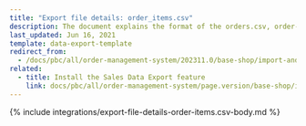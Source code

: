 ```yaml
---
title: "Export file details: order_items.csv"
description: The document explains the format of the orders.csv, order-items.csv, order-expenses.csv export files for Spryker Order Management System
last_updated: Jun 16, 2021
template: data-export-template
redirect_from:
  - /docs/pbc/all/order-management-system/202311.0/base-shop/import-and-export-data/export-file-details-order-items.csv.html
related:
  - title: Install the Sales Data Export feature
    link: docs/pbc/all/order-management-system/page.version/base-shop/install-and-upgrade/install-features/install-the-sales-data-export-feature.html
---
```



{% include integrations/export-file-details-order-items.csv-body.md %}